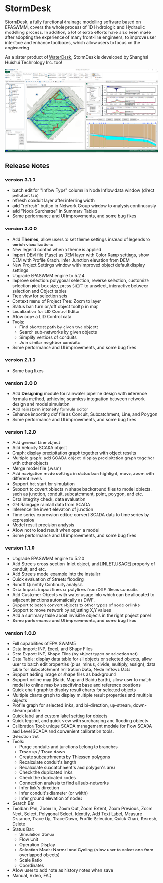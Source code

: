 # StormDesk

StormDesk, a fully functional drainage modelling software based on EPASWMM, covers the whole process of 1D Hydrologic and Hydraulic modelling process. In addition, a lot of extra efforts have also been made after adopting the experience of many front-line engineers, to improve user interface and enhance toolboxes, which allow users to focus on the engineering.

As a sister product of [WaterDesk](https://github.com/WaterDesk/WaterDesk-WS), StormDesk is developed by Shanghai Huishui Technology Inc. too!

![StormDesk](./images/StormDesk_01.png)

## Release Notes

### version 3.1.0

- batch edit for "Inflow Type" column in Node Inflow data window (direct pollutant tab)
- refresh conduit layer after inferring width
- add "refresh" button in Network Group window to analysis continuously
- add "Node Surcharge" in Summary Tables
- Some performance and UI improvements, and some bug fixes

### version 3.0.0

- Add <b>Themes</b>, allow users to set theme settings instead of legends to enrich visualizations
- New legend control when a theme is applied
- Import DEM file (\*.asc) as DEM layer with Color Ramp settings, show DEM with Profile Graph, infer Junction elevation from DEM
- New Project Settings window with improved object default display settings
- Upgrade EPASWMM engine to 5.2.4
- Improve selection: polygonal selection, reverse selection, customize selection pick box size, press `SHIFT` to unselect, interactive between selection and Object tables
- Tree view for selection sets
- Context menu of Project Tree: Zoom to layer
- Status bar: turn on/off object tooltip in map
- Localization for LID Control Editor
- Allow copy a LID Control data
- Tools:
  - Find shortest path by given two objects
  - Search sub-networks by given objects
  - Simplify vertices of conduits
  - Join similar neighbor conduits
- Some performance and UI improvements, and some bug fixes

### version 2.1.0

- Some bug fixes

### version 2.0.0

- Add <b>Designing</b> module for rainwater pipeline design with inference formula method, achieving seamless integration between network design and model simulation
- Add rainstorm intensity formula editor
- Enhance importing dxf file as Conduit, Subcatchment, Line, and Polygon
- Some performance and UI improvements, and some bug fixes

### version 1.2.0

- Add general Line object
- Add Velocity SCADA object
- Graph: display precipitation graph together with object results
- Multiple graph: add SCADA object, display precipitation graph together with other objects
- Merge model file (.wsm)
- Add navigation mode settings in status bar: highlight, move, zoom with different levels
- Support hot start for simulation
- Support to covert objects in shape background files to model objects, such as junction, conduit, subcatchment, point, polygon, and etc.
- Data integrity check, data evaluation
- Get Raingage rainfall data from SCADA
- Inference the invert elevation of junction
- Time series expression editor; convert SCADA data to time series by expression
- Model result precision analysis
- Allow not to load result when open a model
- Some performance and UI improvements, and some bug fixes

### version 1.1.0

- Upgrade EPASWMM engine to 5.2.0
- Add Streets cross-section, Inlet object, and [INLET_USAGE] property of conduit, and etc.
- Add Streets model example into the installer
- Quick evaluation of Streets flooding
- Runoff Quantity Continuity analysis
- Data Import: import lines or polylines from DXF file as conduits
- Add Customer Objects with water usage info which can be allocated to adjacent junctions automatically as DWF.
- Support to batch convert objects to other types of node or links
- Support to move network by adjusting X,Y values
- Add a summary table about invisible objects in the right project panel
- Some performance and UI improvements, and some bug fixes

### version 1.0.0

- Full capabilities of EPA SWMM5
- Data Import: INP, Excel, and Shape Files
- Data Export: INP, Shape Files (by object types or selection set)
- Data Table: display data table for all objects or selected objects, allow user to batch edit properties (plus, minus, divide, multiply, assign); data table for Subcatchment Infiltration Data, Node Inflows Data
- Support adding image or shape files as background
- Support online map (Baidu Map and Baidu Earth), allow user to match model to online map by specifying base and reference positions
- Quick chart graph to display result charts for selected objects
- Multiple charts graph to display multiple result properties and multiple objects
- Profile graph for selected links, and bi-direction, up-stream, down-stream profile
- Quick label and custom label setting for objects
- Quick legend, and quick view with surcharging and flooding objects
- Calibration Tool: unique SCADA management module for Flow SCADA and Level SCADA and convenient calibration tools.
- Selection Set
- Tools:
  - Purge conduits and junctions belong to branches
  - Trace up / Trace down
  - Create subcatchments by Thiessen polygons
  - Recalculate conduit's length
  - Recalculate subcatchment's and polygon's area
  - Check the duplicated links
  - Check the duplicated nodes
  - Connection analysis to find all sub-networks
  - Infer link's direction
  - Infer conduit's diameter (or width)
  - Infer ground elevation of nodes
- Search Bar
- Toolbar: Pan, Zoom In, Zoom Out, Zoom Extent, Zoom Previous, Zoom Next, Select, Polygonal Select, Identify, Add Text Label, Measure Distance, Trace Up, Trace Down, Profile Selection, Quick Chart, Refresh, Delete
- Status Bar:
  - Simulation Status
  - Flow Unit
  - Operation Display
  - Selection Mode: Normal and Cycling (allow user to select one from overlapped objects)
  - Scale Ratio
  - Coordinates
- Allow user to add note as history notes when save
- Manual, Video, FAQ
